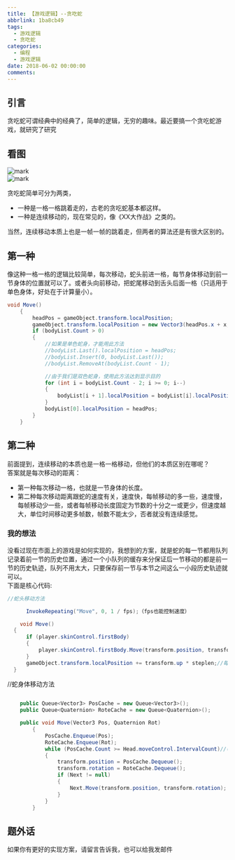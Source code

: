 ```yaml
---
title: 【游戏逻辑】--贪吃蛇
abbrlink: 1ba8cb49
tags:
  - 游戏逻辑
  - 贪吃蛇
categories:
  - 编程
  - 游戏逻辑
date: 2018-06-02 00:00:00
comments:
---
```


##  引言  

贪吃蛇可谓经典中的经典了，简单的逻辑，无穷的趣味。最近要搞一个贪吃蛇游戏，就研究了研究  
<!-- more -->
## 看图

![mark](http://p3goxj4ar.bkt.clouddn.com/blog/180617/Cf2lcDhBmm.gif)  
![mark](http://p3goxj4ar.bkt.clouddn.com/blog/180617/FkkHajKkCD.gif)

贪吃蛇简单可分为两类，
* 一种是一格一格跳着走的，古老的贪吃蛇基本都这样。
* 一种是连续移动的，现在常见的，像《XX大作战》之类的。  

当然，连续移动本质上也是一帧一帧的跳着走，但两者的算法还是有很大区别的。  

## 第一种
像这种一格一格的逻辑比较简单，每次移动，蛇头前进一格，每节身体移动到前一节身体的位置就可以了。或者头向前移动，把蛇尾移动到舌头后面一格（只适用于单色身体，好处在于计算量小）。

```C#
void Move()
    {
        headPos = gameObject.transform.localPosition;                                               //保存下来蛇头移动前的位置
        gameObject.transform.localPosition = new Vector3(headPos.x + x, headPos.y + y, headPos.z);  //蛇头向期望位置移动
        if (bodyList.Count > 0)
        {
            //如果是单色蛇身，才能用此方法
            //bodyList.Last().localPosition = headPos;                                              //将蛇尾移动到蛇头移动前的位置
            //bodyList.Insert(0, bodyList.Last());                                                  //将蛇尾在List中的位置更新到最前
            //bodyList.RemoveAt(bodyList.Count - 1);                                                //移除List最末尾的蛇尾引用

            //由于我们是双色蛇身，使用此方法达到显示目的
            for (int i = bodyList.Count - 2; i >= 0; i--)                                           //从后往前开始移动蛇身
            {
                bodyList[i + 1].localPosition = bodyList[i].localPosition;                          //每一个蛇身都移动到它前面一个节点的位置
            }
            bodyList[0].localPosition = headPos;                                                    //第一个蛇身移动到蛇头移动前的位置
        }
    }
```

## 第二种
 前面提到，连续移动的本质也是一格一格移动，但他们的本质区别在哪呢？  
 答案就是每次移动的距离：
 * 第一种每次移动一格，也就是一节身体的长度。
 * 第二种每次移动距离跟蛇的速度有关，速度快，每帧移动的多一些，速度慢，每帧移动少一些，或者每帧移动长度固定为节数的十分之一或更少，但速度越大，单位时间移动更多帧数，帧数不能太少，否者就没有连续感觉。  

 ### 我的想法  
  没看过现在市面上的游戏是如何实现的，我想到的方案，就是蛇的每一节都用队列记录着前一节的历史位置，通过一个小队列的缓存来分保证后一节移动的都是前一节的历史轨迹，队列不用太大，只要保存前一节与本节之间这么一小段历史轨迹就可以。  
  下面是核心代码:

  ```C#
  //蛇头移动方法

        InvokeRepeating("Move", 0, 1 / fps);（fps也能控制速度）

      void Move()
    {        
        if (player.skinControl.firstBody)
        {
            player.skinControl.firstBody.Move(transform.position, transform.rotation);
        }
        gameObject.transform.localPosition += transform.up * steplen;//每帧距离（用来控制速度）
    }


  ```

//蛇身体移动方法
```C#
  
    public Queue<Vector3> PosCache = new Queue<Vector3>();
    public Queue<Quaternion> RoteCache = new Queue<Quaternion>();

    public void Move(Vector3 Pos, Quaternion Rot)
        {
            PosCache.Enqueue(Pos);
            RoteCache.Enqueue(Rot);
            while (PosCache.Count >= Head.moveControl.IntervalCount)//(IntervalCount:历史记录点个数，可以控制蛇的伸缩，也就是每一节之间的距离，同时也与steplen有关)
            {
                transform.position = PosCache.Dequeue();
                transform.rotation = RoteCache.Dequeue();
                if (Next != null)
                {
                    Next.Move(transform.position, transform.rotation);
                }
            }
        }

```  

  ## 题外话

  如果你有更好的实现方案，请留言告诉我，也可以给我发邮件